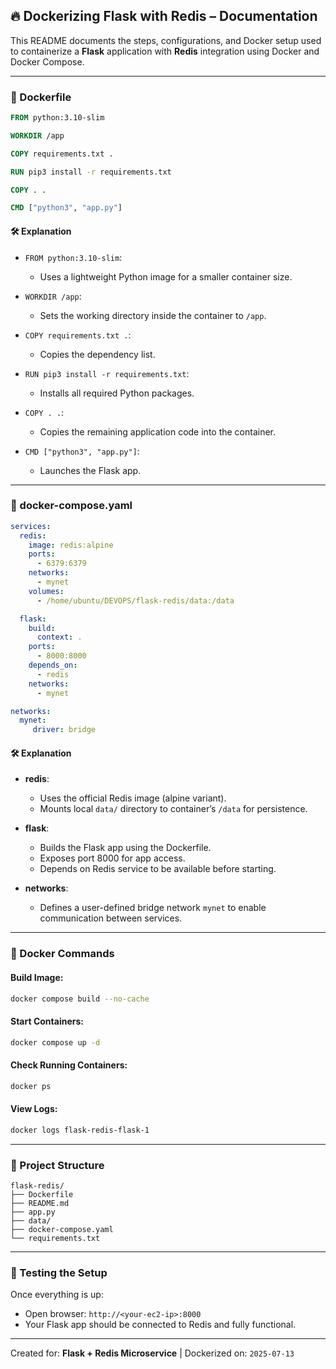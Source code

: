 ## 🔥 Dockerizing Flask with Redis – Documentation

This README documents the steps, configurations, and Docker setup used to containerize a **Flask** application with **Redis** integration using Docker and Docker Compose.

---

### 🧾 Dockerfile

```Dockerfile
FROM python:3.10-slim

WORKDIR /app

COPY requirements.txt .

RUN pip3 install -r requirements.txt

COPY . .

CMD ["python3", "app.py"]
```

#### 🛠️ Explanation

- `FROM python:3.10-slim`:

  - Uses a lightweight Python image for a smaller container size.

- `WORKDIR /app`:

  - Sets the working directory inside the container to `/app`.

- `COPY requirements.txt .`:

  - Copies the dependency list.

- `RUN pip3 install -r requirements.txt`:

  - Installs all required Python packages.

- `COPY . .`:

  - Copies the remaining application code into the container.

- `CMD ["python3", "app.py"]`:

  - Launches the Flask app.

---

### 🧱 docker-compose.yaml

```yaml
services:
  redis:
    image: redis:alpine
    ports:
      - 6379:6379
    networks:
      - mynet
    volumes:
      - /home/ubuntu/DEVOPS/flask-redis/data:/data

  flask:
    build:
      context: .
    ports:
      - 8000:8000
    depends_on:
      - redis
    networks:
      - mynet

networks:
  mynet:
     driver: bridge
```

#### 🛠️ Explanation

- **redis**:

  - Uses the official Redis image (alpine variant).
  - Mounts local `data/` directory to container’s `/data` for persistence.

- **flask**:

  - Builds the Flask app using the Dockerfile.
  - Exposes port 8000 for app access.
  - Depends on Redis service to be available before starting.

- **networks**:

  - Defines a user-defined bridge network `mynet` to enable communication between services.

---

### 🐳 Docker Commands

#### Build Image:

```bash
docker compose build --no-cache
```

#### Start Containers:

```bash
docker compose up -d
```

#### Check Running Containers:

```bash
docker ps
```

#### View Logs:

```bash
docker logs flask-redis-flask-1
```

---



### 📁 Project Structure

```
flask-redis/
├── Dockerfile
├── README.md
├── app.py
├── data/
├── docker-compose.yaml
└── requirements.txt
```

---

### 🧪 Testing the Setup

Once everything is up:

- Open browser: `http://<your-ec2-ip>:8000`
- Your Flask app should be connected to Redis and fully functional.

---

Created for: **Flask + Redis Microservice**  |  Dockerized on: `2025-07-13`

